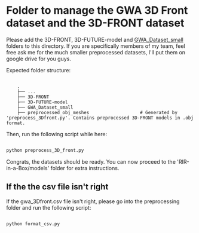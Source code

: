 # Folder to manage the GWA 3D Front dataset and the 3D-FRONT dataset

Please add the 3D-FRONT, 3D-FUTURE-model and [GWA_Dataset_small](https://github.com/GAMMA-UMD/GWA/tree/master/download) folders to this directory.
If you are specifically members of my team, feel free ask me for the much smaller preprocessed datasets, I'll put them on google drive for you guys.

Expected folder structure:

```text

    .
    ├── ...
    ├── 3D-FRONT
    ├── 3D-FUTURE-model
    ├── GWA_Dataset_small
    ├── preprocessed_obj_meshes                   # Generated by 'preprocess_3Dfront.py'. Contains preprocessed 3D-FRONT models in .obj format.

```

Then, run the following script while here:

```bash

python preprocess_3D_front.py

```

Congrats, the datasets should be ready.
You can now proceed to the 'RIR-in-a-Box/models' folder for extra instructions.

## If the the csv file isn't right

If the gwa_3Dfront.csv file isn't right, please go into the preprocessing folder and run the following script:

```bash

python format_csv.py

```
